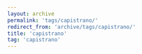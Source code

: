 ```yaml
---
layout: archive
permalink: 'tags/capistrano/'
redirect_from: 'archive/tags/capistrano/'
title: 'capistrano'
tag: 'capistrano'
---
```

